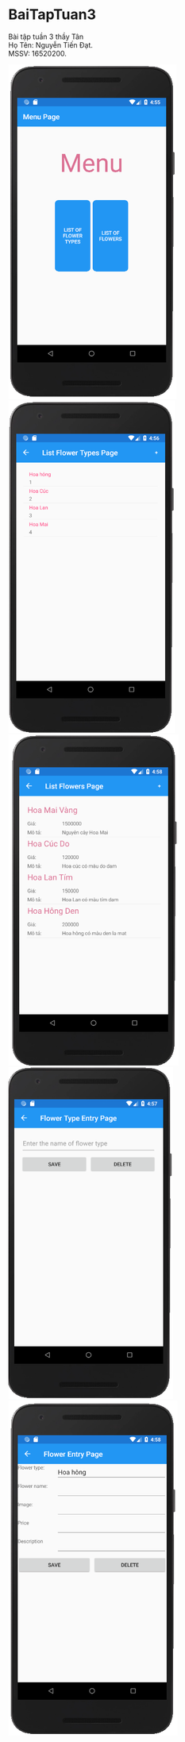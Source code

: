 # BaiTapTuan3
Bài tập tuần 3 thầy Tân
<br>Họ Tên: Nguyễn Tiến Đạt.
<br>MSSV: 16520200.

![Mo ta 1](https://github.com/datnt-16520200/BaiTapTuan3/blob/master/images/MenuPage.PNG)
![alt text](https://github.com/datnt-16520200/BaiTapTuan3/blob/master/images/ListFlowerTypesPage.PNG)
![alt text](https://github.com/datnt-16520200/BaiTapTuan3/blob/master/images/ListFlowersPage.PNG)
![alt text](https://github.com/datnt-16520200/BaiTapTuan3/blob/master/images/FlowerTypeEntryPage.PNG)
![alt text](https://github.com/datnt-16520200/BaiTapTuan3/blob/master/images/FlowerEntryPage.PNG)
